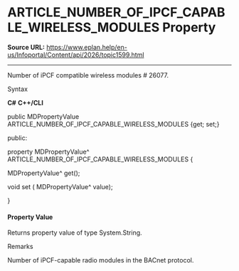# ARTICLE_NUMBER_OF_IPCF_CAPABLE_WIRELESS_MODULES Property

**Source URL:** https://www.eplan.help/en-us/Infoportal/Content/api/2026/topic1599.html

---

Number of iPCF compatible wireless modules # 26077.

Syntax

**C#**
**C++/CLI**


public MDPropertyValue ARTICLE_NUMBER_OF_IPCF_CAPABLE_WIRELESS_MODULES {get; set;}

public:

property MDPropertyValue^ ARTICLE_NUMBER_OF_IPCF_CAPABLE_WIRELESS_MODULES {

   MDPropertyValue^ get();

   void set (    MDPropertyValue^ value);

}


#### Property Value

Returns property value of type System.String.

Remarks

Number of iPCF-capable radio modules in the BACnet protocol.
